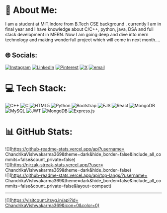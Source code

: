 # 💫 About Me:
I am a student at MIT,Indore from B.Tech CSE background . currently I am in final year and I have knowledge about C/C++, python, java, DSA and full stack development in MERN. Now I am going deep and dive into mern technology and making wonderfull project which will come in next month....


## 🌐 Socials:
[![Instagram](https://img.shields.io/badge/Instagram-%23E4405F.svg?logo=Instagram&logoColor=white)](https://instagram.com/__nyx_orra__) [![LinkedIn](https://img.shields.io/badge/LinkedIn-%230077B5.svg?logo=linkedin&logoColor=white)](https://linkedin.com/in/chandrika-vishwakarma) [![Pinterest](https://img.shields.io/badge/Pinterest-%23E60023.svg?logo=Pinterest&logoColor=white)](https://pinterest.com/chandrika_vishwakarma_) [![X](https://img.shields.io/badge/X-black.svg?logo=X&logoColor=white)](https://x.com/Chandrika_vish_) [![email](https://img.shields.io/badge/Email-D14836?logo=gmail&logoColor=white)](mailto:chandrikavishwakarma89@gmail.com) 

# 💻 Tech Stack:
![C++](https://img.shields.io/badge/c++-%2300599C.svg?style=for-the-badge&logo=c%2B%2B&logoColor=white) ![C](https://img.shields.io/badge/c-%2300599C.svg?style=for-the-badge&logo=c&logoColor=white) ![HTML5](https://img.shields.io/badge/html5-%23E34F26.svg?style=for-the-badge&logo=html5&logoColor=white) ![Python](https://img.shields.io/badge/python-3670A0?style=for-the-badge&logo=python&logoColor=ffdd54) ![Bootstrap](https://img.shields.io/badge/bootstrap-%238511FA.svg?style=for-the-badge&logo=bootstrap&logoColor=white) ![EJS](https://img.shields.io/badge/ejs-%23B4CA65.svg?style=for-the-badge&logo=ejs&logoColor=black) ![React](https://img.shields.io/badge/react-%2320232a.svg?style=for-the-badge&logo=react&logoColor=%2361DAFB) ![MongoDB](https://img.shields.io/badge/MongoDB-%234ea94b.svg?style=for-the-badge&logo=mongodb&logoColor=white) ![MySQL](https://img.shields.io/badge/mysql-4479A1.svg?style=for-the-badge&logo=mysql&logoColor=white) ![JWT](https://img.shields.io/badge/JWT-black?style=for-the-badge&logo=JSON%20web%20tokens) ![MongoDB](https://img.shields.io/badge/MongoDB-%234ea94b.svg?style=for-the-badge&logo=mongodb&logoColor=white) ![Express.js](https://img.shields.io/badge/express.js-%23404d59.svg?style=for-the-badge&logo=express&logoColor=%2361DAFB)
# 📊 GitHub Stats:
![](https://github-readme-stats.vercel.app/api?username= ChandrikaVishwakarma369&theme=dark&hide_border=false&include_all_commits=false&count_private=false)<br/>
![](https://nirzak-streak-stats.vercel.app/?user= ChandrikaVishwakarma369&theme=dark&hide_border=false)<br/>
![](https://github-readme-stats.vercel.app/api/top-langs/?username= ChandrikaVishwakarma369&theme=dark&hide_border=false&include_all_commits=false&count_private=false&layout=compact)

---
[![](https://visitcount.itsvg.in/api?id= ChandrikaVishwakarma369&icon=0&color=0)](https://visitcount.itsvg.in)

<!-- Proudly created with GPRM ( https://gprm.itsvg.in ) -->
